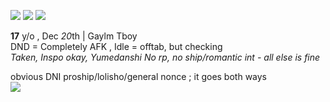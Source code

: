 
![](https://64.media.tumblr.com/aa68d906616d35270a3c4fe0112ac94d/dd851ed67dd48774-79/s100x200/aa195471a99618e03e5bbd56798d016c08c180af.pnj) ![](https://64.media.tumblr.com/8a97ea3c75fa04f9fec85e3654133391/33d712acbfed06d6-09/s250x400/1b4c4c3c4dad4946daed182cd394c14ca2fba990.gifv) ![](https://64.media.tumblr.com/a94c65ffddcb6ec4c91bd449685b9629/980a6fef4c29af1a-d6/s100x200/319fd58d4e645e3e3be148dd49a436d384310eb7.gifv)

**17** y/o , Dec *20*th | Gaylm  Tboy  
DND = Completely AFK , Idle = offtab, but checking  
*Taken, Inspo okay, Yumedanshi*
*No rp, no ship/romantic int - all else is fine*

obvious DNI proship/lolisho/general nonce ; it goes both ways  
![](https://64.media.tumblr.com/c9866be81498de05e3c727f5dfe4300c/9b26f2f232297e59-a4/s250x400/d966cf75626534ad8990663d55172d323d80573b.gifv)
